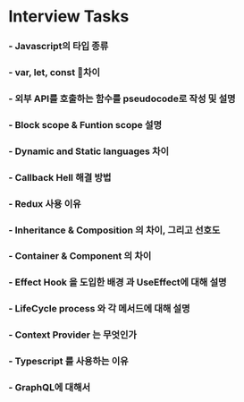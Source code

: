 # **Interview Tasks**

### - Javascript의 타입 종류 
### - var, let, const 차이
### - 외부 API를 호출하는 함수를 pseudocode로 작성 및 설명
### - Block scope & Funtion scope 설명
### - Dynamic and Static languages 차이
### - Callback Hell 해결 방법
### - Redux 사용 이유
### - Inheritance & Composition 의 차이, 그리고 선호도
### - Container & Component 의 차이
### - Effect Hook 을 도입한 배경 과 UseEffect에 대해 설명
### - LifeCycle process 와 각 메서드에 대해 설명
### - Context Provider 는 무엇인가
### - Typescript 를 사용하는 이유
### - GraphQL에 대해서
